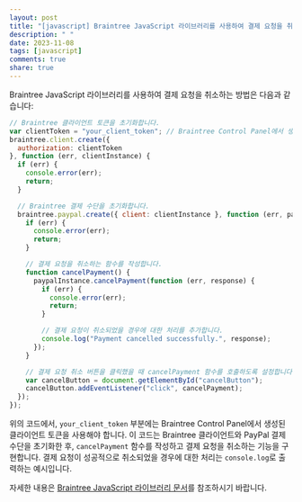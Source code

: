 ```yaml
---
layout: post
title: "[javascript] Braintree JavaScript 라이브러리를 사용하여 결제 요청을 취소하는 방법은 무엇인가요?"
description: " "
date: 2023-11-08
tags: [javascript]
comments: true
share: true
---
```

Braintree JavaScript 라이브러리를 사용하여 결제 요청을 취소하는 방법은 다음과 같습니다:

```javascript
// Braintree 클라이언트 토큰을 초기화합니다.
var clientToken = "your_client_token"; // Braintree Control Panel에서 생성된 클라이언트 토큰을 사용해야 합니다.
braintree.client.create({
  authorization: clientToken
}, function (err, clientInstance) {
  if (err) {
    console.error(err);
    return;
  }

  // Braintree 결제 수단을 초기화합니다.
  braintree.paypal.create({ client: clientInstance }, function (err, paypalInstance) {
    if (err) {
      console.error(err);
      return;
    }

    // 결제 요청을 취소하는 함수를 작성합니다.
    function cancelPayment() {
      paypalInstance.cancelPayment(function (err, response) {
        if (err) {
          console.error(err);
          return;
        }

        // 결제 요청이 취소되었을 경우에 대한 처리를 추가합니다.
        console.log("Payment cancelled successfully.", response);
      });
    }

    // 결제 요청 취소 버튼을 클릭했을 때 cancelPayment 함수를 호출하도록 설정합니다.
    var cancelButton = document.getElementById("cancelButton");
    cancelButton.addEventListener("click", cancelPayment);
  });
});
```

위의 코드에서, `your_client_token` 부분에는 Braintree Control Panel에서 생성된 클라이언트 토큰을 사용해야 합니다. 이 코드는 Braintree 클라이언트와 PayPal 결제 수단을 초기화한 후, `cancelPayment` 함수를 작성하고 결제 요청을 취소하는 기능을 구현합니다. 결제 요청이 성공적으로 취소되었을 경우에 대한 처리는 `console.log`로 출력하는 예시입니다.

자세한 내용은 [Braintree JavaScript 라이브러리 문서](https://developers.braintreepayments.com/guides/paypal/client-side/javascript/v3)를 참조하시기 바랍니다.